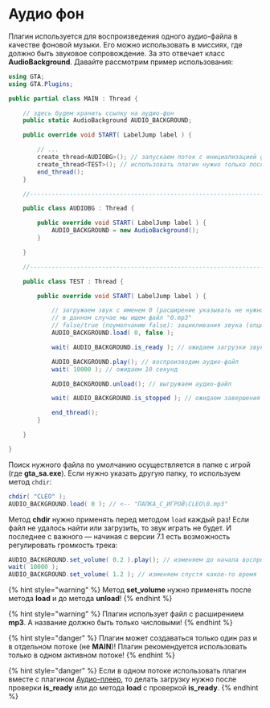 # Аудио фон

Плагин используется для воспроизведения одного аудио-файла в качестве фоновой музыки. Его можно использовать в миссиях, где должно быть звуковое сопровождение. За это отвечает класс **AudioBackground**. Давайте рассмотрим пример использования:

```csharp
using GTA;
using GTA.Plugins;

public partial class MAIN : Thread {

    // здесь будем хранить ссылку на аудио-фон
    public static AudioBackground AUDIO_BACKGROUND;

    public override void START( LabelJump label ) {

        // ...
        create_thread<AUDIOBG>(); // запускаем поток с инициализацией фона
        create_thread<TEST>(); // использовать плагин нужно только после инициализации!
        end_thread();
    }

    //----------------------------------------------------------------------------------------------------

    public class AUDIOBG : Thread {

        public override void START( LabelJump label ) {
            AUDIO_BACKGROUND = new AudioBackground();
        }

    }

    //----------------------------------------------------------------------------------------------------

    public class TEST : Thread {

        public override void START( LabelJump label ) {

            // загружаем звук с именем 0 (расширение указывать не нужно, оно по умолчанию "*.mp3")
            // в данном случае мы ищем файл "0.mp3"
            // false/true (поумолчанию false): зацикливания звука (опциональный параметр)
            AUDIO_BACKGROUND.load( 0, false );

            wait( AUDIO_BACKGROUND.is_ready ); // ожидаем загрузки звука

            AUDIO_BACKGROUND.play(); // воспроизводим аудио-файл
            wait( 10000 ); // ожидаем 10 секунд

            AUDIO_BACKGROUND.unload(); // выгружаем аудио-файл

            wait( AUDIO_BACKGROUND.is_stopped ); // ожидаем завершения работы

            end_thread();
        }

    }

}
```

Поиск нужного файла по умолчанию осуществляется в папке с игрой (где **gta\_sa.exe**). Если нужно указать другую папку, то используем метод `chdir`:

```csharp
chdir( "CLEO" );
AUDIO_BACKGROUND.load( 0 ); // <-- "ПАПКА_С_ИГРОЙ\CLEO\0.mp3"
```

Метод **chdir** нужно применять перед методом `load` каждый раз! Если файл не удалось найти или загрузить, то звук играть не будет. И последнее с важного — начиная с версии 7.1 есть возможность регулировать громкость трека:

```csharp
AUDIO_BACKGROUND.set_volume( 0.2 ).play(); // изменяем до начала воспроизведения
wait( 10000 );
AUDIO_BACKGROUND.set_volume( 1.2 ); // изменяем спустя какое-то время
```

{% hint style="warning" %}
&#x20;Метод **set\_volume** нужно применять после метода **load** и до метода **unload**!
{% endhint %}

{% hint style="warning" %}
Плагин использует файл с расширением **mp3**. А название должно быть только числовыми!
{% endhint %}

{% hint style="danger" %}
Плагин может создаваться только один раз и в отдельном потоке (не **MAIN**)! Плагин рекомендуется использовать только в одном активном потоке!
{% endhint %}

{% hint style="danger" %}
Если в одном потоке использовать плагин вместе с плагином [Аудио-плеер](plugin\_audio\_player.md), то делать загрузку нужно после проверки **is\_ready** или до метода **load** с проверкой **is\_ready**.
{% endhint %}
